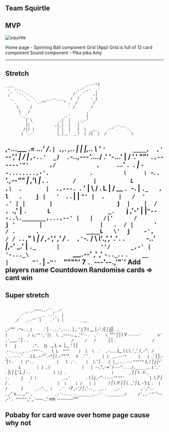 Team Squirtle
-------------
MVP
-------------

![squirtle](https://user-images.githubusercontent.com/45351523/55955072-81057d00-5cb4-11e9-8308-ed1c15cbb8b1.jpg)

Home page - Spinning Ball component <Link to>
Grid (App) 
Grid is full of 12 card component
Sound component - Pika pika Amy

---------------------------------------------
Stretch
--------
     __                                _.--'"7
    `. `--._                        ,-'_,-  ,'
     ,'  `-.`-.                   /' .'    ,|
     `.     `. `-     __...___   /  /     - j
       `.     `  `.-""        " .  /       /
         \     /                ` /       /
          \   /                         ,'
          '._'_               ,-'       |
             | \            ,|  |   ...-'
             || `         ,|_|  |   | `             _..__
            /|| |          | |  |   |  \  _,_    .-"     `-.
           | '.-'          |_|_,' __!  | /|  |  /           \
   ,-...___ .=                  ._..'  /`.| ,`,.      _,.._ |
  |   |,.. \     '  `'        ____,  ,' `--','  |    /      |
 ,`-..'  _)  .`-..___,---'_...._/  .'      '-...'   |      /
'.__' ""'      `.,------'"'      ,/            ,     `.._.' `.
  `.             | `--........,-'.            .         \     \
    `-.          .   '.,--""     |           ,'\        |      .
       `.       /     |          L          ,\  .       |  .,---.
         `._   '      |           \        /  .  L      | /   __ `.
            `-.       |            `._   ,    l   .    j |   '  `. .
              |       |               `"' |  .    |   /  '      .' |
              |       |                   j  |    |  /  , `.__,'   |
              `.      L                 _.   `    j ,'-'           |
               |`"---..\._______,...,--' |   |   /|'      /        j
               '       |                 |   .  / |      '        /
                .      .              ____L   \'  j    -',       /
               / `.     .          _,"     \   | /  ,-','      ,'
              /    `.  ,'`-._     /         \  i'.,'_,'      .'
             .       `.      `-..'             |_,-'      _.'
             |         `._      |            ''/      _,-'
             |            '-..._\             `__,.--'
            ,'           ,' `-.._`.            .
           `.    __      |       "'`.          |
             `-"'  `""""'            7         `.
                                    `---'--.,'"`' 
Add players name
Countdown
Randomise cards => cant win
------------------------------
Super stretch
--------------

                       _
            _,..-"""--' `,.-".
          ,'      __.. --',  |
        _/   _.-"' |    .' | |       ____
  ,.-""'    `-"+.._|     `.' | `-..,',--.`.
 |   ,.                      '    j 7    l \__
 |.-'                            /| |    j||  .
 `.                   |         / L`.`""','|\  \
   `.,----..._       ,'`"'-.  ,'   \ `""'  | |  l
     Y        `-----'       v'    ,'`,.__..' |   .
      `.                   /     /   /     `.|   |
        `.                /     l   j       ,^.  |L
          `._            L       +. |._   .' \|  | \
            .`--...__,..-'""'-._  l L  """    |  |  \
          .'  ,`-......L_       \  \ \     _.'  ,'.  l
       ,-"`. / ,-.---.'  `.      \  L..--"'  _.-^.|   l
 .-"".'"`.  Y  `._'   '    `.     | | _,.--'"     |   |
  `._'   |  |,-'|      l     `.   | |"..          |   l
  ,'.    |  |`._'      |      `.  | |_,...---"""""`    L
 /   |   j _|-' `.     L       | j ,|              |   |
`--,"._,-+' /`---^..../._____,.L',' `.             |\  |
   |,'      L                   |     `-.          | \j
            .                    \       `,        |  |
             \                __`.Y._      -.     j   |
              \           _.,'       `._     \    |  j
              ,-"`-----""""'           |`.    \  7   |
             /  `.        '            |  \    \ /   |
            |     `      /             |   \    Y    |
            |      \    .             ,'    |   L_.-')
             L      `.  |            /      ]     _.-^._
              \   ,'  `-7         ,-'      / |  ,'      `-._
             _,`._       `.   _,-'        ,',^.-            `.
          ,-'     v....  _.`"',          _:'--....._______,.-'
        ._______./     /',,-'"'`'--.  ,-'  `.
                 """""`.,'         _\`----...' mh
                        --------""'
                        
Pobaby for card
wave over home page cause why not
------------------------------------------------------------------------------------------------------------------------------------------


